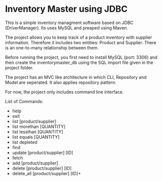 # Inventory Master using JDBC

This is a simple inventory managment software based on JDBC (DriverManager). Its uses MySQL and preaped using Maven. 

The project allows you to keep track of a product inventory with supplier information. Therefore it includes two entities: Product and Supplier. There is an one-to-many relationship between them.  

Before running the project, you first need to install MySQL (port: 3306) and then create the inventorymaster_db using the SQL import file given in the project folder.

The project has an MVC like architecture in which CLI, Repository and Model are seperated. It also applies repository pattern.

For now, the project only includes  command line interface.

List of Commands:
<ul>
<li>help</li>
<li>exit</li> 
<li>list [product/supplier]</li>
<li>list morethan [QUANTITY] </li>
<li>list lessthan [QUANTITY]</li>
<li>list equals [QUANTITY]</li>
<li>list depleted</li>
<li>find <NAME></li>
<li>update [product/supplier] [ID]</li>
<li>fetch <INDEX></li>
<li>add [product/supplier]</li>
<li>delete [product/supplier] [ID]</li></li>
<li>delete_all [product/supplier]  [ID]+</li>
</ul>
